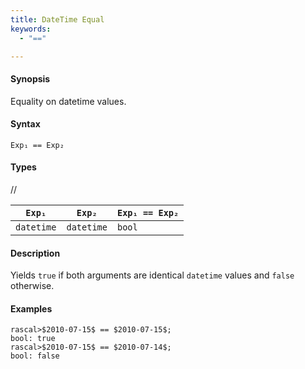 ```yaml
---
title: DateTime Equal
keywords:
  - "=="

---
```


#### Synopsis

Equality on datetime values.

#### Syntax

`Exp₁ == Exp₂`

#### Types

//

| `Exp₁`      | `Exp₂`      | `Exp₁ == Exp₂`  |
| --- | --- | --- |
| `datetime`     |  `datetime`    | `bool`                |


#### Description

Yields `true` if both arguments are identical `datetime` values and `false` otherwise.

#### Examples


```rascal-shell 
rascal>$2010-07-15$ == $2010-07-15$;
bool: true
rascal>$2010-07-15$ == $2010-07-14$;
bool: false
```


